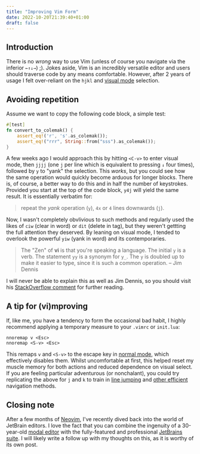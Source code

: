```yaml
---
title: "Improving Vim Form"
date: 2022-10-20T21:39:40+01:00
draft: false
---
```


## Introduction

There is no _wrong_ way to use Vim (unless of course you navigate via the inferior `←↑↓→`) ;). Jokes aside, Vim is an incredibly versatile editor and users should traverse code by any means comfortable. However, after 2 years of usage I felt over-reliant on the `hjkl` and [visual mode](https://learnbyexample.github.io/vim_reference/Visual-mode.html) selection.

## Avoiding repetition

Assume we want to copy the following code block, a simple test:

```rust
#[test]
fn convert_to_colemak() {
    assert_eq!('r', 's'.as_colemak());
    assert_eq!("rrr", String::from("sss").as_colemak());
}
```

A few weeks ago I would approach this by hitting `<C-v>` to enter visual mode, then `jjjj` (one `j` per line which is equivalent to pressing `↓` four times), followed by `y` to "yank" the selection. This _works_, but you could see how the same operation would quickly become arduous for longer blocks. There is, of course, a better way to do this and in half the number of keystrokes. Provided you start at the top of the code block, `y4j` will yield the same result. It is essentially verbatim for:

> repeat the _yank_ operation (`y`), `4x` or `4` lines downwards (`j`). 

Now, I wasn't completely obvlivious to such methods and regularly used the likes of `ciw` (clear in word) or `dit` (delete in tag), but they weren't gettting the full attention they deserved. By leaning on visual mode, I tended to overlook the powerful `yiw` (yank in word) and its contemporaries. 

> The "Zen" of **vi** is that you're speaking a language. The initial `y` is a verb. The statement `yy` is a synonym for `y_`. The `y` is doubled up to make it easier to type, since it is such a common operation. – Jim Dennis

I will never be able to explain this as well as Jim Dennis, so you should visit his [StackOverflow comment](https://stackoverflow.com/questions/1218390/what-is-your-most-productive-shortcut-with-vim/1220118#1220118) for further reading.

## A tip for (vi)mproving

If, like me, you have a tendency to form the occasional bad habit, I highly recommend applying a temporary measure to your `.vimrc` or `init.lua`:

```
nnoremap v <Esc>
nnoremap <S-v> <Esc>
```

This remaps `v` and `<S-v>` to the escape key in [normal mode](https://learnbyexample.github.io/vim_reference/Normal-mode.html), which effectively disables them. Whilst uncomfortable at first, this helped reset my muscle memory for both actions and reduced dependence on visual select. If you are feeling particular adventurous (or nonchalant), you could try replicating the above for `j` and `k` to train in [line jumping](https://vim.fandom.com/wiki/Go_to_line) and [other efficient](https://github.com/ggandor/leap.nvim) navigation methods.

## Closing note

After a few months of [Neovim](https://neovim.io/), I've recently dived back into the world of JetBrain editors. I love the fact that you can combine the ingenuity of a 30-year-old [modal editor](https://en.wikipedia.org/wiki/Vim_(text_editor)) with the fully-featured and professional [JetBrains suite](https://www.jetbrains.com/). I will likely write a follow up with my thoughts on this, as it is worthy of its own post.



